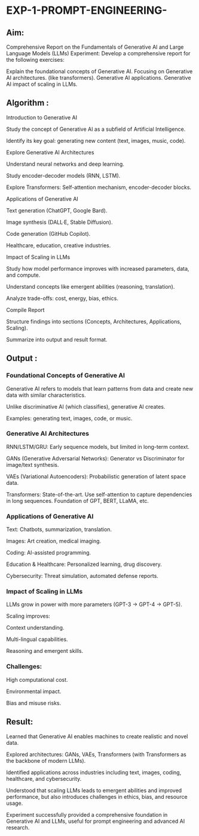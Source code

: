 # EXP-1-PROMPT-ENGINEERING-

## Aim: 
Comprehensive Report on the Fundamentals of Generative AI and Large Language Models (LLMs)
Experiment: Develop a comprehensive report for the following exercises:

Explain the foundational concepts of Generative AI.
Focusing on Generative AI architectures. (like transformers).
Generative AI applications.
Generative AI impact of scaling in LLMs.

## Algorithm :

Introduction to Generative AI

Study the concept of Generative AI as a subfield of Artificial Intelligence.

Identify its key goal: generating new content (text, images, music, code).

Explore Generative AI Architectures

Understand neural networks and deep learning.

Study encoder-decoder models (RNN, LSTM).

Explore Transformers: Self-attention mechanism, encoder-decoder blocks.

Applications of Generative AI

Text generation (ChatGPT, Google Bard).

Image synthesis (DALL·E, Stable Diffusion).

Code generation (GitHub Copilot).

Healthcare, education, creative industries.

Impact of Scaling in LLMs

Study how model performance improves with increased parameters, data, and compute.

Understand concepts like emergent abilities (reasoning, translation).

Analyze trade-offs: cost, energy, bias, ethics.

Compile Report

Structure findings into sections (Concepts, Architectures, Applications, Scaling).

Summarize into output and result format.

## Output :

###  Foundational Concepts of Generative AI

Generative AI refers to models that learn patterns from data and create new data with similar characteristics.

Unlike discriminative AI (which classifies), generative AI creates.

Examples: generating text, images, code, or music.

### Generative AI Architectures

RNN/LSTM/GRU: Early sequence models, but limited in long-term context.

GANs (Generative Adversarial Networks): Generator vs Discriminator for image/text synthesis.

VAEs (Variational Autoencoders): Probabilistic generation of latent space data.

Transformers: State-of-the-art. Use self-attention to capture dependencies in long sequences. Foundation of GPT, BERT, LLaMA, etc.

### Applications of Generative AI

Text: Chatbots, summarization, translation.

Images: Art creation, medical imaging.

Coding: AI-assisted programming.

Education & Healthcare: Personalized learning, drug discovery.

Cybersecurity: Threat simulation, automated defense reports.

### Impact of Scaling in LLMs

LLMs grow in power with more parameters (GPT-3 → GPT-4 → GPT-5).

Scaling improves:

Context understanding.

Multi-lingual capabilities.

Reasoning and emergent skills.

### Challenges:

High computational cost.

Environmental impact.

Bias and misuse risks.

## Result:

Learned that Generative AI enables machines to create realistic and novel data.

Explored architectures: GANs, VAEs, Transformers (with Transformers as the backbone of modern LLMs).

Identified applications across industries including text, images, coding, healthcare, and cybersecurity.

Understood that scaling LLMs leads to emergent abilities and improved performance, but also introduces challenges in ethics, bias, and resource usage.

Experiment successfully provided a comprehensive foundation in Generative AI and LLMs, useful for prompt engineering and advanced AI research.
